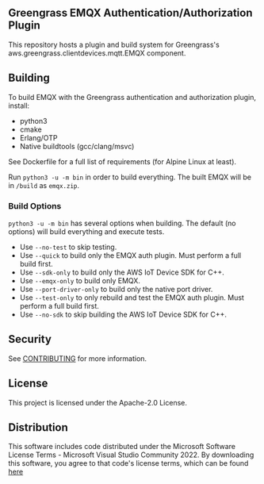 ## Greengrass EMQX Authentication/Authorization Plugin

This repository hosts a plugin and build system for Greengrass's aws.greengrass.clientdevices.mqtt.EMQX component.

## Building

To build EMQX with the Greengrass authentication and authorization plugin, install:

- python3
- cmake
- Erlang/OTP
- Native buildtools (gcc/clang/msvc)

See Dockerfile for a full list of requirements (for Alpine Linux at least).

Run `python3 -u -m bin` in order to build everything. The built EMQX will be in `/build` as `emqx.zip`.

### Build Options

`python3 -u -m bin` has several options when building. The default (no options) will build everything and execute tests.

- Use `--no-test` to skip testing.
- Use `--quick` to build only the EMQX auth plugin. Must perform a full build first.
- Use `--sdk-only` to build only the AWS IoT Device SDK for C++.
- Use `--emqx-only` to build only EMQX.
- Use `--port-driver-only` to build only the native port driver.
- Use `--test-only` to only rebuild and test the EMQX auth plugin. Must perform a full build first.
- Use `--no-sdk` to skip building the AWS IoT Device SDK for C++.

## Security

See [CONTRIBUTING](CONTRIBUTING.md#security-issue-notifications) for more information.

## License

This project is licensed under the Apache-2.0 License.

## Distribution

This software includes code distributed under the Microsoft Software License Terms - Microsoft Visual Studio
Community 2022. By downloading this software, you agree to that code's license terms, which can be found
[here](https://visualstudio.microsoft.com/license-terms/vs2022-ga-community)
